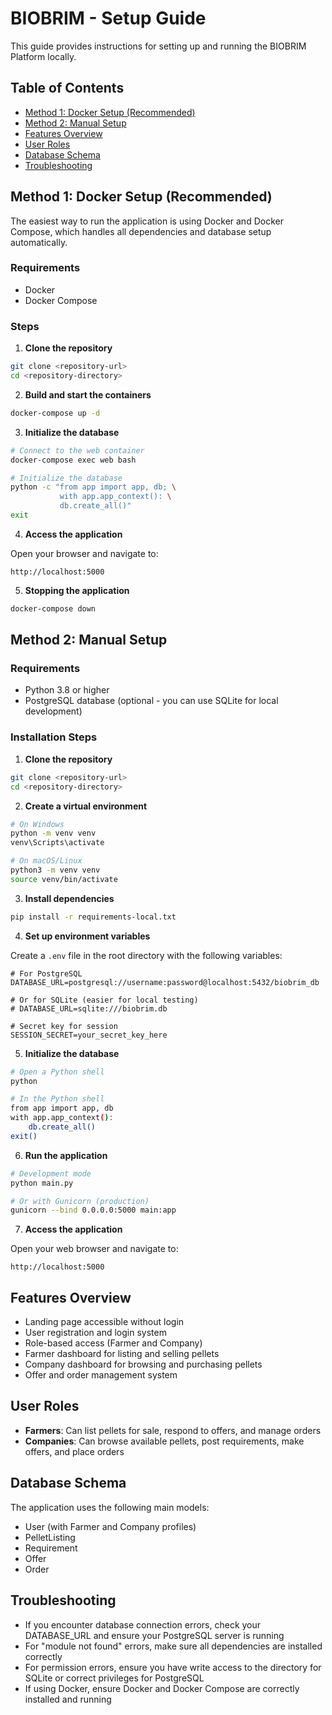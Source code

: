 # BIOBRIM - Setup Guide

This guide provides instructions for setting up and running the BIOBRIM Platform locally.

## Table of Contents
- [Method 1: Docker Setup (Recommended)](#method-1-docker-setup-recommended)
- [Method 2: Manual Setup](#method-2-manual-setup)
- [Features Overview](#features-overview)
- [User Roles](#user-roles)
- [Database Schema](#database-schema)
- [Troubleshooting](#troubleshooting)

## Method 1: Docker Setup (Recommended)

The easiest way to run the application is using Docker and Docker Compose, which handles all dependencies and database setup automatically.

### Requirements
- Docker
- Docker Compose

### Steps

1. **Clone the repository**

```bash
git clone <repository-url>
cd <repository-directory>
```

2. **Build and start the containers**

```bash
docker-compose up -d
```

3. **Initialize the database**

```bash
# Connect to the web container
docker-compose exec web bash

# Initialize the database
python -c "from app import app, db; \
           with app.app_context(): \
           db.create_all()"
exit
```

4. **Access the application**

Open your browser and navigate to:
```
http://localhost:5000
```

5. **Stopping the application**

```bash
docker-compose down
```

## Method 2: Manual Setup

### Requirements
- Python 3.8 or higher
- PostgreSQL database (optional - you can use SQLite for local development)

### Installation Steps

1. **Clone the repository**

```bash
git clone <repository-url>
cd <repository-directory>
```

2. **Create a virtual environment**

```bash
# On Windows
python -m venv venv
venv\Scripts\activate

# On macOS/Linux
python3 -m venv venv
source venv/bin/activate
```

3. **Install dependencies**

```bash
pip install -r requirements-local.txt
```

4. **Set up environment variables**

Create a `.env` file in the root directory with the following variables:

```
# For PostgreSQL
DATABASE_URL=postgresql://username:password@localhost:5432/biobrim_db

# Or for SQLite (easier for local testing)
# DATABASE_URL=sqlite:///biobrim.db

# Secret key for session
SESSION_SECRET=your_secret_key_here
```

5. **Initialize the database**

```bash
# Open a Python shell
python

# In the Python shell
from app import app, db
with app.app_context():
    db.create_all()
exit()
```

6. **Run the application**

```bash
# Development mode
python main.py

# Or with Gunicorn (production)
gunicorn --bind 0.0.0.0:5000 main:app
```

7. **Access the application**

Open your web browser and navigate to:
```
http://localhost:5000
```

## Features Overview

- Landing page accessible without login
- User registration and login system
- Role-based access (Farmer and Company)
- Farmer dashboard for listing and selling pellets
- Company dashboard for browsing and purchasing pellets
- Offer and order management system

## User Roles

- **Farmers**: Can list pellets for sale, respond to offers, and manage orders
- **Companies**: Can browse available pellets, post requirements, make offers, and place orders

## Database Schema

The application uses the following main models:
- User (with Farmer and Company profiles)
- PelletListing
- Requirement
- Offer
- Order

## Troubleshooting

- If you encounter database connection errors, check your DATABASE_URL and ensure your PostgreSQL server is running
- For "module not found" errors, make sure all dependencies are installed correctly
- For permission errors, ensure you have write access to the directory for SQLite or correct privileges for PostgreSQL
- If using Docker, ensure Docker and Docker Compose are correctly installed and running